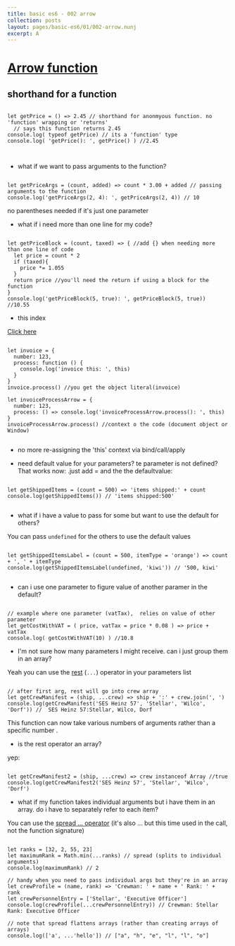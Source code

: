 ```yaml
---
title: basic es6 - 002 arrow
collection: posts
layout: pages/basic-es6/01/002-arrow.nunj
excerpt: A
---
```



[Arrow function](https://developer.mozilla.org/en-US/docs/Web/JavaScript/Reference/Functions/Arrow_functions)
==============

## shorthand for a function
<pre><code class="language-js">
let getPrice = () => 2.45 // shorthand for anonmyous function. no 'function' wrapping or 'returns'
  // says this function returns 2.45
console.log( typeof getPrice) // its a 'function' type
console.log( 'getPrice(): ', getPrice() ) //2.45


</code></pre>

* what if we want to pass arguments to the function?

<pre><code class="language-js">
let getPriceArgs = (count, added) => count * 3.00 + added // passing arguments to the function
console.log('getPriceArgs(2, 4): ', getPriceArgs(2, 4)) // 10
</code></pre>

no parentheses needed if it's just one parameter


* what if i need more than one line for my code?

<pre><code class="language-js">
let getPriceBlock = (count, taxed) => { //add {} when needing more than one line of code
  let price = count * 2
  if (taxed){
    price *= 1.055
  }
  return price //you'll need the return if using a block for the function
}
console.log('getPriceBlock(5, true): ', getPriceBlock(5, true)) //10.55
</code></pre>


* this index

<a href="#" class="btn btn-arrow">Click here</a>


<pre><code class="language-js">
let invoice = {
  number: 123,
  process: function () {
    console.log('invoice this: ', this)
  }
}
invoice.process() //you get the object literal(invoice)

let invoiceProcessArrow = {
  number: 123,
  process: () => console.log('invoiceProcessArrow.process(): ', this)
}
invoiceProcessArrow.process() //context o the code (document object or Window)

</code></pre>

* no more re-assigning the 'this' context via bind/call/apply


* need default value for your parameters? te parameter is not defined? That works now: .just add = and the the defaultvalue:

<pre><code class="language-js">
let getShippedItems = (count = 500) => 'items shipped:' + count
console.log(getShippedItems()) // 'items shipped:500'

</code></pre>


* what if i have a value to pass for some but want to use the default for others?

You can pass `undefined` for the others  to use the default values
<pre><code class="language-js">
let getShippedItemsLabel = (count = 500, itemType = 'orange') => count + ', ' + itemType
console.log(getShippedItemsLabel(undefined, 'kiwi')) // '500, kiwi'

</code></pre>


* can i use one parameter to figure value of another paramer in the default?

<pre><code class="language-js">
// example where one parameter (vatTax),  relies on value of other parameter
let getCostWithVAT = ( price, vatTax = price * 0.08 ) => price + vatTax
console.log( getCostWithVAT(10) ) //10.8
</code></pre>


* I'm not sure how many parameters I might receive. can i just group them in an array?

Yeah you can use the [rest](https://developer.mozilla.org/en-US/docs/Web/JavaScript/Reference/Functions/rest_parameters) (`...`) operator in your parameters list

<pre><code class="language-js">
// after first arg, rest will go into crew array
let getCrewManifest = (ship, ...crew) => ship + ':' + crew.join(', ')
console.log(getCrewManifest('SES Heinz 57', 'Stellar', 'Wilco', 'Dorf')) //  SES Heinz 57:Stellar, Wilco, Dorf
</code></pre>

This function can now take various numbers of arguments rather than a specific number .

* is the rest operator an array?

yep:
<pre><code class="language-js">
let getCrewManifest2 = (ship, ...crew) => crew instanceof Array //true
console.log(getCrewManifest2('SES Heinz 57', 'Stellar', 'Wilco', 'Dorf')
</code></pre>


* what if my function takes individual arguments but i have them in an array. do i have to separately refer to each item?

You can use the [spread ... operator](https://developer.mozilla.org/en-US/docs/Web/JavaScript/Reference/Operators/Spread_operator) (it's also ... but this time used in the call, not the function signature)

<pre><code class="language-js">
let ranks = [32, 2, 55, 23]
let maximumRank = Math.min(...ranks) // spread (splits to individual arguments)
console.log(maximumRank) // 2

// handy when you need to pass individual args but they're in an array
let crewProfile = (name, rank) => 'Crewman: ' + name + ' Rank: ' + rank
let crewPersonnelEntry = ['Stellar', 'Executive Officer']
console.log(crewProfile(...crewPersonnelEntry)) // Crewman: Stellar Rank: Executive Officer

// note that spread flattens arrays (rather than creating arrays of arrays)
console.log(['a', ...'hello']) // ["a", "h", "e", "l", "l", "o"]
</code></pre>
